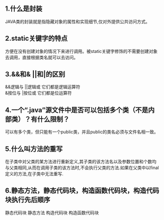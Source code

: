 ## 1.什么是封装  
JAVA类的封装就是指隐藏对象的属性和实现细节,仅对外提供公共访问方式。  
## 2.static关键字的特点  
方便在没有创建对象的情况下来进行调用。被static关键字修饰的不需要创建对象去调用，直接根据类名就可以去访问。  
## 3.&&和& ||和|的区别 
&&逻辑与 ||逻辑或 它们都是逻辑运算符   
&按位与 |按位或 它们都是位运算符  
## 4.一个“.java”源文件中是否可以包括多个类（不是内部类）？有什么限制？  
可以有多个类，但只能有一个public类，并且public的类名必须与文件名相一致。  
## 5.什么叫方法的重写  
在子类中对父类的某方法进行重新定义,其子类的该方法名以及参数位置和个数均与父类相同,从而在调用子类的该方法时,不会执行父类的方法.如果在父类中以final定义的方法,在子类中无法重写.  
## 6.静态方法，静态代码块，构造函数代码块，构造代码块执行先后顺序    
静态代码块 静态方法 构造代码块 构造函数代码块